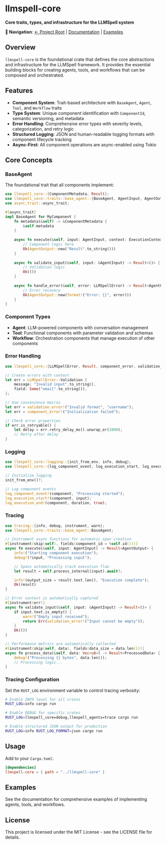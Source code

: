 # llmspell-core

**Core traits, types, and infrastructure for the LLMSpell system**

**🔗 Navigation**: [← Project Root](../) | [Documentation](../docs/) | [Examples](../examples/)

## Overview

`llmspell-core` is the foundational crate that defines the core abstractions and infrastructure for the LLMSpell framework. It provides the essential building blocks for creating agents, tools, and workflows that can be composed and orchestrated.

## Features

- **Component System**: Trait-based architecture with `BaseAgent`, `Agent`, `Tool`, and `Workflow` traits
- **Type System**: Unique component identification with `ComponentId`, semantic versioning, and metadata
- **Error Handling**: Comprehensive error types with severity levels, categorization, and retry logic
- **Structured Logging**: JSON and human-readable logging formats with component lifecycle tracking
- **Async-First**: All component operations are async-enabled using Tokio

## Core Concepts

### BaseAgent

The foundational trait that all components implement:

```rust
use llmspell_core::{ComponentMetadata, Result};
use llmspell_core::traits::base_agent::{BaseAgent, AgentInput, AgentOutput, ExecutionContext};
use async_trait::async_trait;

#[async_trait]
impl BaseAgent for MyComponent {
    fn metadata(&self) -> &ComponentMetadata {
        &self.metadata
    }
    
    async fn execute(&self, input: AgentInput, context: ExecutionContext) -> Result<AgentOutput> {
        // Component logic here
        Ok(AgentOutput::new("Result".to_string()))
    }
    
    async fn validate_input(&self, input: &AgentInput) -> Result<()> {
        // Validation logic
        Ok(())
    }
    
    async fn handle_error(&self, error: LLMSpellError) -> Result<AgentOutput> {
        // Error recovery
        Ok(AgentOutput::new(format!("Error: {}", error)))
    }
}
```

### Component Types

- **Agent**: LLM-powered components with conversation management
- **Tool**: Functional components with parameter validation and schemas
- **Workflow**: Orchestration components that manage execution of other components

### Error Handling

```rust
use llmspell_core::{LLMSpellError, Result, component_error, validation_error};

// Create errors with context
let err = LLMSpellError::Validation {
    message: "Invalid input".to_string(),
    field: Some("email".to_string()),
};

// Use convenience macros
let err = validation_error!("Invalid format", "username");
let err = component_error!("Initialization failed");

// Check error properties
if err.is_retryable() {
    let delay = err.retry_delay_ms().unwrap_or(1000);
    // Retry after delay
}
```

### Logging

```rust
use llmspell_core::logging::{init_from_env, info, debug};
use llmspell_core::{log_component_event, log_execution_start, log_execution_end};

// Initialize logging
init_from_env()?;

// Log component events
log_component_event!(component, "Processing started");
log_execution_start!(component, input);
log_execution_end!(component, duration, true);
```

### Tracing

```rust
use tracing::{info, debug, instrument, warn};
use llmspell_core::traits::base_agent::BaseAgent;

// Instrument async functions for automatic span creation
#[instrument(skip(self), fields(component_id = %self.id()))]
async fn execute(&self, input: AgentInput) -> Result<AgentOutput> {
    info!("Starting component execution");
    debug!(?input, "Processing input");

    // Spans automatically track execution flow
    let result = self.process_internal(input).await?;

    info!(output_size = result.text.len(), "Execution complete");
    Ok(result)
}

// Error context is automatically captured
#[instrument(err)]
async fn validate_input(&self, input: &AgentInput) -> Result<()> {
    if input.text.is_empty() {
        warn!("Empty input received");
        return Err(validation_error!("Input cannot be empty"));
    }
    Ok(())
}

// Performance metrics are automatically collected
#[instrument(skip(self, data), fields(data_size = data.len()))]
async fn process_data(&self, data: Vec<u8>) -> Result<ProcessedData> {
    debug!("Processing {} bytes", data.len());
    // Processing logic...
}
```

### Tracing Configuration

Set the `RUST_LOG` environment variable to control tracing verbosity:

```bash
# Enable INFO level for all crates
RUST_LOG=info cargo run

# Enable DEBUG for specific crates
RUST_LOG=llmspell_core=debug,llmspell_agents=trace cargo run

# Enable structured JSON output for production
RUST_LOG=info RUST_LOG_FORMAT=json cargo run
```

## Usage

Add to your `Cargo.toml`:

```toml
[dependencies]
llmspell-core = { path = "../llmspell-core" }
```

## Examples

See the documentation for comprehensive examples of implementing agents, tools, and workflows.

## License

This project is licensed under the MIT License - see the LICENSE file for details.